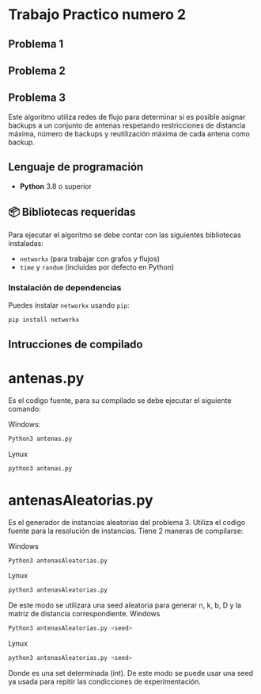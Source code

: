 # Trabajo Practico numero 2
## Problema 1

## Problema 2

## Problema 3

Este algoritmo utiliza redes de flujo para determinar si es posible asignar backups a un conjunto de antenas respetando restricciones de distancia máxima, número de backups y reutilización máxima de cada antena como backup.

## Lenguaje de programación

- **Python** 3.8 o superior

## 📦 Bibliotecas requeridas

Para ejecutar el algoritmo se debe contar con las siguientes bibliotecas instaladas:

- `networkx` (para trabajar con grafos y flujos)
- `time` y `random` (incluidas por defecto en Python)

### Instalación de dependencias

Puedes instalar `networkx` usando `pip`:

```bash
pip install networkx
```
## Intrucciones de compilado

# antenas.py

Es el codigo fuente, para su compilado se debe ejecutar el siguiente comando:

Windows:
```bash Windows
Python3 antenas.py
```
Lynux
```bash Lynux
python3 antenas.py
```
# antenasAleatorias.py

Es el generador de instancias aleatorias del problema 3.
Utiliza el codigo fuente para la resolución de instancias.
Tiene 2 maneras de compilarse:

Windows
```bash Windows
Python3 antenasAleatorias.py
```
Lynux
```bash Lynux
python3 antenasAleatorias.py
```
De este modo se utilizara una seed aleatoria para generar n, k, b, D y la matriz de distancia correspondiente.
Windows
```bash Windows
Python3 antenasAleatorias.py <seed>
```
Lynux
```bash Lynux
python3 antenasAleatorias.py <seed>
```
Donde <seed> es una set determinada (int). De este modo se puede usar una seed ya usada para repitir las condicciones de experimentación.
